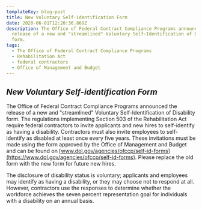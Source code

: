 ```yaml
---
templateKey: blog-post
title: New Voluntary Self-identification Form
date: 2020-06-01T12:20:36.869Z
description: The Office of Federal Contract Compliance Programs announced the
  release of a new and "streamlined" Voluntary Self-Identification of Disability
  form.
tags:
  - The Office of Federal Contract Compliance Programs
  - Rehabilitation Act
  - federal contractors
  - Office of Management and Budget
---
```

## ***New Voluntary Self-identification Form***

The Office of Federal Contract Compliance Programs announced the release of a new and "streamlined" Voluntary Self-Identification of Disability form. The regulations implementing Section 503 of the Rehabilitation Act require federal contractors to invite applicants and new hires to self-identify as having a disability. Contractors must also invite employees to self-identify as disabled at least once every five years. These invitations must be made using the form approved by the Office of Management and Budget and can be found on [www.dol.gov/agencies/ofccp/self-id-forms](https://www.dol.gov/agencies/ofccp/self-id-forms). Please replace the old form with the new form for future new hires.

The disclosure of disability status is voluntary; applicants and employees may identify as having a disability, or they may choose not to respond at all. However, contractors use the responses to determine whether the workforce achieves the seven percent representation goal for individuals with a disability on an annual basis.